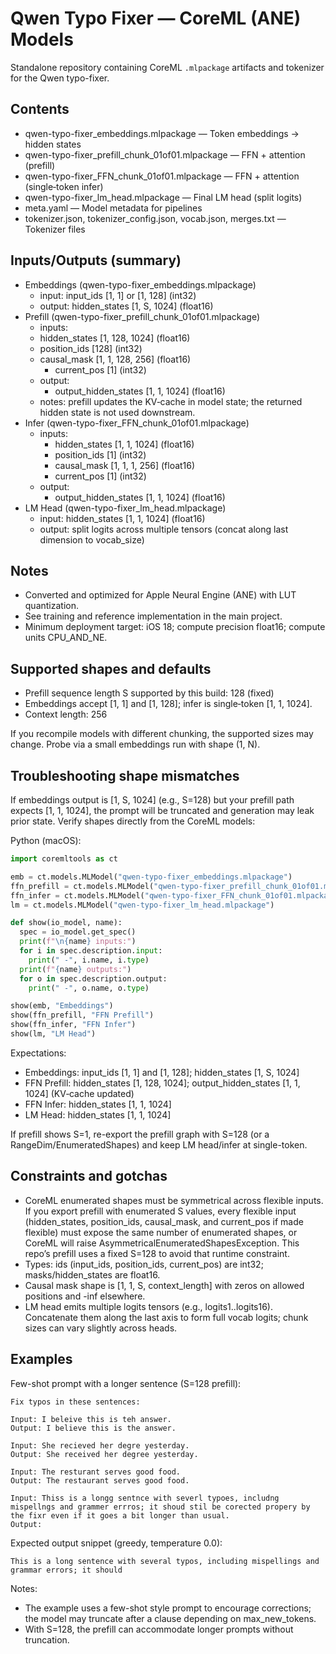 # Qwen Typo Fixer — CoreML (ANE) Models

Standalone repository containing CoreML `.mlpackage` artifacts and tokenizer for the Qwen typo-fixer.

## Contents

- qwen-typo-fixer_embeddings.mlpackage — Token embeddings → hidden states
- qwen-typo-fixer_prefill_chunk_01of01.mlpackage — FFN + attention (prefill)
- qwen-typo-fixer_FFN_chunk_01of01.mlpackage — FFN + attention (single‑token infer)
- qwen-typo-fixer_lm_head.mlpackage — Final LM head (split logits)
- meta.yaml — Model metadata for pipelines
- tokenizer.json, tokenizer_config.json, vocab.json, merges.txt — Tokenizer files

## Inputs/Outputs (summary)

- Embeddings (qwen-typo-fixer_embeddings.mlpackage)
  - input: input_ids [1, 1] or [1, 128] (int32)
  - output: hidden_states [1, S, 1024] (float16)
- Prefill (qwen-typo-fixer_prefill_chunk_01of01.mlpackage)
  - inputs:
  - hidden_states [1, 128, 1024] (float16)
  - position_ids [128] (int32)
  - causal_mask [1, 1, 128, 256] (float16)
    - current_pos [1] (int32)
  - output:
    - output_hidden_states [1, 1, 1024] (float16)
  - notes: prefill updates the KV‑cache in model state; the returned hidden state is not used downstream.
- Infer (qwen-typo-fixer_FFN_chunk_01of01.mlpackage)
  - inputs:
    - hidden_states [1, 1, 1024] (float16)
    - position_ids [1] (int32)
    - causal_mask [1, 1, 1, 256] (float16)
    - current_pos [1] (int32)
  - output:
    - output_hidden_states [1, 1, 1024] (float16)
- LM Head (qwen-typo-fixer_lm_head.mlpackage)
  - input: hidden_states [1, 1, 1024] (float16)
  - output: split logits across multiple tensors (concat along last dimension to vocab_size)

## Notes

- Converted and optimized for Apple Neural Engine (ANE) with LUT quantization.
- See training and reference implementation in the main project.
 - Minimum deployment target: iOS 18; compute precision float16; compute units CPU_AND_NE.

## Supported shapes and defaults

- Prefill sequence length S supported by this build: 128 (fixed)
- Embeddings accept [1, 1] and [1, 128]; infer is single‑token [1, 1, 1024].
- Context length: 256

If you recompile models with different chunking, the supported sizes may change. Probe via a small embeddings run with shape (1, N).

## Troubleshooting shape mismatches

If embeddings output is [1, S, 1024] (e.g., S=128) but your prefill path expects [1, 1, 1024], the prompt will be truncated and generation may leak prior state. Verify shapes directly from the CoreML models:

Python (macOS):

```python
import coremltools as ct

emb = ct.models.MLModel("qwen-typo-fixer_embeddings.mlpackage")
ffn_prefill = ct.models.MLModel("qwen-typo-fixer_prefill_chunk_01of01.mlpackage")
ffn_infer = ct.models.MLModel("qwen-typo-fixer_FFN_chunk_01of01.mlpackage")
lm = ct.models.MLModel("qwen-typo-fixer_lm_head.mlpackage")

def show(io_model, name):
  spec = io_model.get_spec()
  print(f"\n{name} inputs:")
  for i in spec.description.input:
    print(" -", i.name, i.type)
  print(f"{name} outputs:")
  for o in spec.description.output:
    print(" -", o.name, o.type)

show(emb, "Embeddings")
show(ffn_prefill, "FFN Prefill")
show(ffn_infer, "FFN Infer")
show(lm, "LM Head")
```

Expectations:
- Embeddings: input_ids [1, 1] and [1, 128]; hidden_states [1, S, 1024]
- FFN Prefill: hidden_states [1, 128, 1024]; output_hidden_states [1, 1, 1024] (KV‑cache updated)
- FFN Infer: hidden_states [1, 1, 1024]
- LM Head: hidden_states [1, 1, 1024]

If prefill shows S=1, re-export the prefill graph with S=128 (or a RangeDim/EnumeratedShapes) and keep LM head/infer at single-token.

## Constraints and gotchas

- CoreML enumerated shapes must be symmetrical across flexible inputs. If you export prefill with enumerated S values, every flexible input (hidden_states, position_ids, causal_mask, and current_pos if made flexible) must expose the same number of enumerated shapes, or CoreML will raise AsymmetricalEnumeratedShapesException. This repo’s prefill uses a fixed S=128 to avoid that runtime constraint.
- Types: ids (input_ids, position_ids, current_pos) are int32; masks/hidden_states are float16.
- Causal mask shape is [1, 1, S, context_length] with zeros on allowed positions and -inf elsewhere.
- LM head emits multiple logits tensors (e.g., logits1..logits16). Concatenate them along the last axis to form full vocab logits; chunk sizes can vary slightly across heads.

## Examples

Few-shot prompt with a longer sentence (S=128 prefill):

```text
Fix typos in these sentences:

Input: I beleive this is teh answer.
Output: I believe this is the answer.

Input: She recieved her degre yesterday.
Output: She received her degree yesterday.

Input: The resturant serves good food.
Output: The restaurant serves good food.

Input: Thiss is a longg sentnce with severl typoes, includng mispellngs and grammer errros; it shoud stil be corected propery by the fixr even if it goes a bit longer than usual.
Output:
```

Expected output snippet (greedy, temperature 0.0):

```text
This is a long sentence with several typos, including mispellings and grammar errors; it should
```

Notes:
- The example uses a few-shot style prompt to encourage corrections; the model may truncate after a clause depending on max_new_tokens.
- With S=128, the prefill can accommodate longer prompts without truncation.
